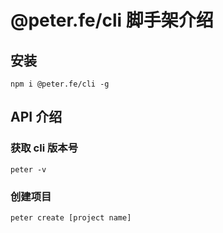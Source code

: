 # @peter.fe/cli 脚手架介绍

## 安装

```shell
npm i @peter.fe/cli -g
```

## API 介绍

### 获取 cli 版本号

```shell
peter -v
```

### 创建项目

```shell
peter create [project name]
```
